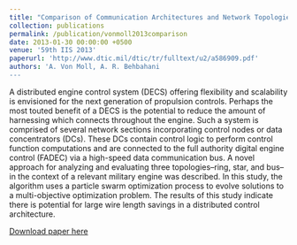 ```yaml
---
title: "Comparison of Communication Architectures and Network Topologies for Distributed Propulsion Controls"
collection: publications
permalink: /publication/vonmoll2013comparison
date: 2013-01-30 00:00:00 +0500
venue: '59th IIS 2013'
paperurl: 'http://www.dtic.mil/dtic/tr/fulltext/u2/a586909.pdf'
authors: 'A. Von Moll, A. R. Behbahani
---
```

A distributed engine control system (DECS) offering flexibility and scalability is envisioned for the next generation of propulsion controls. Perhaps the most touted benefit of a DECS is the potential to reduce the amount of harnessing which connects throughout the engine. Such a system is comprised of several network sections incorporating control nodes or data concentrators (DCs). These DCs contain control logic to perform control function computations and are connected to the full authority digital engine control (FADEC) via a high-speed data communication bus. A novel approach for analyzing and evaluating three topologies–ring, star, and bus–in the context of a relevant military engine was described. In this study, the algorithm uses a particle swarm optimization process to evolve solutions to a multi-objective optimization problem. The results of this study indicate there is potential for large wire length savings in a distributed control architecture.

[Download paper here](http://www.dtic.mil/dtic/tr/fulltext/u2/a586909.pdf)
